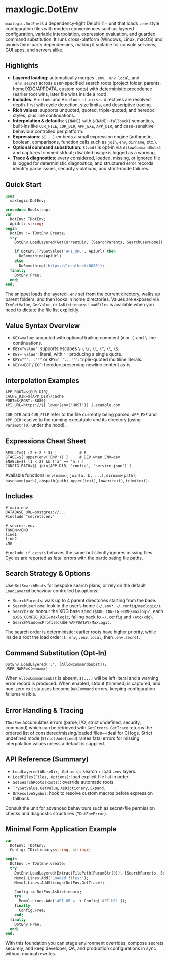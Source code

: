 # maxlogic.DotEnv

`maxlogic.DotEnv` is a dependency-light Delphi 11+ unit that loads `.env` style configuration files with modern conveniences such as layered configuration, variable interpolation, expression evaluation, and guarded command substitution. It runs cross-platform (Windows, Linux, macOS) and avoids third-party dependencies, making it suitable for console services, GUI apps, and servers alike.

## Highlights

- **Layered loading**: automatically merges `.env`, `.env.local`, and `.env.secret` across user-specified search roots (project folder, parents, home/XDG/APPDATA, custom roots) with deterministic precedence (earlier root wins, later file wins inside a root).
- **Includes**: `#include` and `#include_if_exists` directives are resolved depth-first with cycle detection, size limits, and descriptive tracing.
- **Rich values**: supports unquoted, quoted, triple-quoted, and heredoc styles, plus line continuations.
- **Interpolation & defaults**: `${NAME}` with `${NAME:-fallback}` semantics, built-ins like `CUR_FILE`, `CUR_DIR`, `APP_EXE`, `APP_DIR`, and case-sensitive behaviour controlled per platform.
- **Expressions**: `$[ … ]` embeds a small expression engine (arithmetic, boolean, comparisons, function calls such as `join`, `env`, `dirname`, etc.).
- **Optional command substitution**: `$(cmd)` is opt-in via `AllowCommandSubst` and captures trimmed stdout; disabled usage is logged as a warning.
- **Trace & diagnostics**: every considered, loaded, missing, or ignored file is logged for deterministic diagnostics, and structured error records identify parse issues, security violations, and strict-mode failures.

## Quick Start

```pascal
uses
  maxlogic.DotEnv;

procedure Bootstrap;
var
  DotEnv: TDotEnv;
  ApiUrl: string;
begin
  DotEnv := TDotEnv.Create;
  try
    DotEnv.LoadLayered(GetCurrentDir, [SearchParents, SearchUserHome]);

    if DotEnv.TryGetValue('API_URL', ApiUrl) then
      DoSomething(ApiUrl)
    else
      DoSomething('https://localhost:8080');
  finally
    DotEnv.Free;
  end;
end;
```

The snippet loads the layered `.env` set from the current directory, walks up parent folders, and then looks in home directories. Values are exposed via `TryGetValue`, `GetValue`, or `AsDictionary`. `LoadFiles` is available when you need to dictate the file list explicitly.

## Value Syntax Overview

- `KEY=value`: unquoted with optional trailing comment (`#` or `;`) and `\` line continuations.
- `KEY="value"`: supports escapes `\n`, `\r`, `\t`, `\"`, `\\`, `\$`.
- `KEY='value'`: literal, with `''` producing a single quote.
- `KEY="""..."""` or `KEY='''...'''`: triple-quoted multiline literals.
- `KEY<<EOF` / `EOF`: heredoc preserving newline content as-is.

## Interpolation Examples

```
APP_ROOT=${CUR_DIR}
CACHE_DIR=${APP_DIR}/cache
PORT=${PORT:-8080}
API_URL=https://$[ lower(env('HOST')) ].example.com
```

`CUR_DIR` and `CUR_FILE` refer to the file currently being parsed; `APP_EXE` and `APP_DIR` resolve to the running executable and its directory (using `ParamStr(0)` under the hood).

## Expressions Cheat Sheet

```
RESULT=$[ (2 + 2 * 3) ]          # 8
STAGE=$[ upper(env('ENV')) ]     # DEV when ENV=dev
ENABLE=$[ (1 < 2) && ('a' == 'a') ]
CONFIG_PATH=$[ join(APP_DIR, 'config', 'service.json') ]
```

Available functions: `env(name)`, `join(a, b, ...)`, `dirname(path)`, `basename(path)`, `abspath(path)`, `upper(text)`, `lower(text)`, `trim(text)`.

## Includes

```
# main.env
DATABASE_URL=postgres://...
#include "secrets.env"

# secrets.env
TOKEN<<END
line1
line2
END
```

`#include_if_exists` behaves the same but silently ignores missing files. Cycles are reported as fatal errors with the participating file paths.

## Search Strategy & Options

Use `SetSearchRoots` for bespoke search plans, or rely on the default `LoadLayered` behaviour controlled by options:

- `SearchParents`: walk up to 4 parent directories starting from the base.
- `SearchUserHome`: look in the user’s home (`~/.env*`, `~/.config/maxlogic/`).
- `SearchXDG`: honour the XDG base spec (`$XDG_CONFIG_HOME/maxlogic`, each `$XDG_CONFIG_DIRS/maxlogic`, falling back to `~/.config` and `/etc/xdg`).
- `SearchWindowsProfile`: use `%APPDATA%\MaxLogic`.

The search order is deterministic: earlier roots have higher priority, while inside a root the load order is `.env`, `.env.local`, then `.env.secret`.

## Command Substitution (Opt-In)

```
DotEnv.LoadLayered('.', [AllowCommandSubst]);
USER_NAME=$(whoami)
```

When `AllowCommandSubst` is absent, `$(...)` will be left literal and a warning error record is produced. When enabled, stdout (trimmed) is captured, and non-zero exit statuses become `DekCommand` errors, keeping configuration failures visible.

## Error Handling & Tracing

`TDotEnv` accumulates errors (parse, I/O, strict undefined, security, command) which can be retrieved with `GetErrors`. `GetTrace` returns the ordered list of considered/missing/loaded files—ideal for CI logs. Strict undefined mode (`StrictUndefined`) raises fatal errors for missing interpolation values unless a default is supplied.

## API Reference (Summary)

- `LoadLayered(ABaseDir, Options)`: search + load `.env` layers.
- `LoadFiles(Files, Options)`: load explicit file list in order.
- `SetSearchRoots(Roots)`: override automatic roots.
- `TryGetValue`, `GetValue`, `AsDictionary`, `Expand`.
- `OnResolveSymbol`: hook to resolve custom macros before expression fallback.

Consult the unit for advanced behaviours such as secret-file permission checks and diagnostic structures (`TDotEnvError`).

## Minimal Form Application Example

```pascal
var
  DotEnv: TDotEnv;
  Config: TDictionary<string, string>;

begin
  DotEnv := TDotEnv.Create;
  try
    DotEnv.LoadLayered(ExtractFilePath(ParamStr(0)), [SearchParents, SearchUserHome]);
    Memo1.Lines.Add('Loaded files:');
    Memo1.Lines.AddStrings(DotEnv.GetTrace);

    Config := DotEnv.AsDictionary;
    try
      Memo1.Lines.Add('API_URL=' + Config['API_URL']);
    finally
      Config.Free;
    end;
  finally
    DotEnv.Free;
  end;
end;
```

With this foundation you can stage environment overrides, compose secrets securely, and keep developer, QA, and production configurations in sync without manual rewrites.
